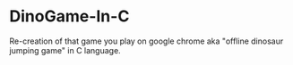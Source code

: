 # DinoGame-In-C
Re-creation of that game you play on google chrome aka "offline dinosaur jumping game" in C language.
